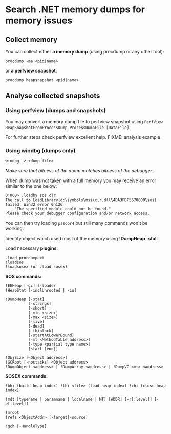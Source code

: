 
Search .NET memory dumps for memory issues
==========================================

Collect memory
--------------

You can collect either **a memory dump** (using procdump or any other tool):

    procdump -ma <pid|name>

or **a perfview snapshot**:

    procdump heapsnapshot <pid|name>

Analyse collected snapshots
---------------------------

### Using perfview (dumps and snapshots) ###

You may convert a memory dump file to perfview snapshot using `PerfView HeapSnapshotFromProcessDump ProcessDumpFile [DataFile]`.

For further steps check perfview excellent help. FIXME: analysis example

### Using windbg (dumps only) ###

    windbg -z <dump-file>

_Make sure that bitness of the dump matches bitness of the debugger._

When dump was not taken with a full memory you may receive an error similar to the one below:

    0:000> .loadby sos clr
    The call to LoadLibrary(d:\symbols\mss\clr.dll\4DA3FDF5670000\sos) failed, Win32 error 0n126
        "The specified module could not be found."
    Please check your debugger configuration and/or network access.

You can then try loading `psscor4` but still many commands won't be working.


Identify object which used most of the memory using **!DumpHeap -stat**.

Load necessary **plugins**:

```
.load procdumpext
!loadsos
!loadsosex (or .load sosex)
```

**SOS commands:**

```
!EEHeap [-gc] [-loader]
!HeapStat [-inclUnrooted | -iu]

!DumpHeap [-stat]
          [-strings]
          [-short]
          [-min <size>]
          [-max <size>]
          [-live]
          [-dead]
          [-thinlock]
          [-startAtLowerBound]
          [-mt <MethodTable address>]
          [-type <partial type name>]
          [start [end]]

!ObjSize [<Object address>]
!GCRoot [-nostacks] <Object address>
!DumpObject <address> | !DumpArray <address> | !DumpVC <mt> <address>
```

**SOSEX commands:**

```
!bhi (build heap index) !lhi <file> (load heap index) !chi (close heap index)

!mdt [typename | paramname | localname | MT] [ADDR] [-r[:level]] [-e[:level]]

!mroot
!refs <ObjectAddr> [-target|-source]

!gch [-HandleType]
```
